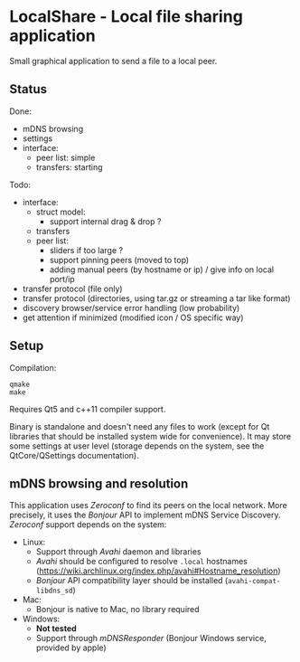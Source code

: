 LocalShare - Local file sharing application
===========================================

Small graphical application to send a file to a local peer.

Status
------

Done:
* mDNS browsing
* settings
* interface:
	* peer list: simple
	* transfers: starting

Todo:
* interface:
	* struct model:
		* support internal drag & drop ?
	* transfers
	* peer list:
		* sliders if too large ?
		* support pinning peers (moved to top)
		* adding manual peers (by hostname or ip) / give info on local port/ip
* transfer protocol (file only)
* transfer protocol (directories, using tar.gz or streaming a tar like format)
* discovery browser/service error handling (low probability)
* get attention if minimized (modified icon / OS specific way)

Setup
-----

Compilation:
```
qmake
make
```

Requires Qt5 and c++11 compiler support.

Binary is standalone and doesn't need any files to work (except for Qt libraries that should be installed system wide for convenience).
It may store some settings at user level (storage depends on the system, see the QtCore/QSettings documentation).

mDNS browsing and resolution
----------------------------

This application uses *Zeroconf* to find its peers on the local network.
More precisely, it uses the *Bonjour* API to implement mDNS Service Discovery.
*Zeroconf* support depends on the system:
* Linux:
	- Support through *Avahi* daemon and libraries
	- *Avahi* should be configured to resolve `.local` hostnames (https://wiki.archlinux.org/index.php/avahi#Hostname_resolution)
	- *Bonjour* API compatibility layer should be installed (`avahi-compat-libdns_sd`)
* Mac:
	- Bonjour is native to Mac, no library required
* Windows:
	- **Not tested**
	- Support through *mDNSResponder* (Bonjour Windows service, provided by apple)


